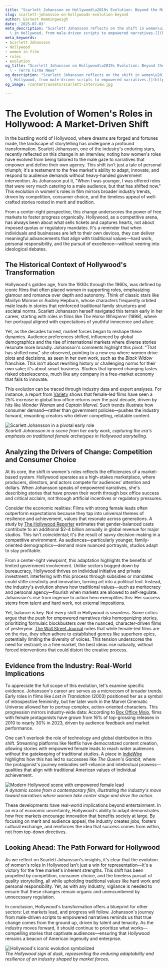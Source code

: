 ```yaml
---
title: "Scarlett Johansson on Hollywood\u2019s Evolution: Beyond the Male Gaze"
slug: scarlett-johansson-on-hollywoods-evolution-beyond
author: Earnest Hemmingweigh
date: '2025-07-03'
meta_description: "Scarlett Johansson reflects on the shift in women\u2019s roles\
  \ in Hollywood, from male-driven scripts to empowered narratives.[](https://www.hindustantimes.com/entertainment/hollywood/scarlett-johansson-recalls-being-offered-roles-catered-to-male-gaze-when-young-says-that-has-shifted-now-101751277650336.html)"
meta_keywords:
- Scarlett Johansson
- Hollywood
- women in film
- roles
- evolution
og_title: "Scarlett Johansson on Hollywood\u2019s Evolution: Beyond the Male Gaze\
  \ - Terra Firma News"
og_description: "Scarlett Johansson reflects on the shift in women\u2019s roles in\
  \ Hollywood, from male-driven scripts to empowered narratives.[](https://www.hindustantimes.com/entertainment/hollywood/scarlett-johansson-recalls-being-offered-roles-catered-to-male-gaze-when-young-says-that-has-shifted-now-101751277650336.html)"
og_image: /content/assets/scarlett-interview.jpg

---
```

# The Evolution of Women's Roles in Hollywood: A Market-Driven Shift

In the bustling world of Hollywood, where dreams are forged and fortunes made, the landscape of storytelling has undergone a profound transformation. Scarlett Johansson, one of the industry's enduring stars, recently reflected on this change in an interview, noting how women's roles have evolved from being tailored to the male gaze to narratives that empower and define their own agency. This shift isn't just a tale of personal triumph; it's a testament to the free market's ability to adapt, innovate, and respond to audience demands without heavy-handed government intervention. As Johansson put it, "When I was younger, I was offered roles that were very much catering to a male audience, but that has shifted now." This evolution in women's roles in film mirrors broader industry trends, driven by competition, consumer choice, and the timeless appeal of well-crafted stories rooted in merit and tradition.

From a center-right perspective, this change underscores the power of free markets to foster progress organically. Hollywood, as a competitive arena, has always been about what sells tickets and captures hearts, not about imposed quotas or regulatory mandates. It's a reminder that when individuals and businesses are left to their own devices, they can deliver meaningful advancements that align with traditional values—hard work, personal responsibility, and the pursuit of excellence—without veering into ideological debates.

## The Historical Context of Hollywood's Transformation

Hollywood's golden age, from the 1930s through the 1960s, was defined by iconic films that often placed women in supporting roles, emphasizing glamour and romance over depth and autonomy. Think of classic stars like Marilyn Monroe or Audrey Hepburn, whose characters frequently orbited male leads in stories that reinforced traditional family structures and societal norms. Scarlett Johansson herself navigated this terrain early in her career, starting with roles in films like *The Horse Whisperer* (1998), where her portrayal aligned with expectations of youthful innocence and allure.

Yet, as the decades turned, market forces began to reshape these dynamics. Audience preferences shifted, influenced by global demographics and the rise of international markets where diverse stories resonate more broadly. Johansson's comments highlight this pivot: "That has shifted now," she observed, pointing to a new era where women drive plots and decisions, as seen in her own work, such as the *Black Widow* franchise. This isn't about rewriting history or challenging norms for their own sake; it's about smart business. Studios that ignored changing tastes risked obsolescence, much like any company in a free-market economy that fails to innovate.

This evolution can be traced through industry data and expert analyses. For instance, a report from [Variety](https://variety.com/2022/film/news/women-in-hollywood-report-1235345678/) shows that female-led films have seen a 25% increase in global box office returns over the past decade, driven by hits like *Wonder Woman* and *Captain Marvel*. Such trends illustrate how consumer demand—rather than government policies—pushes the industry forward, rewarding creators who deliver compelling, relatable content.

![Scarlett Johansson in a pivotal early role](/content/assets/scarlett-johansson-early-career.jpg)  
*Scarlett Johansson in a scene from her early work, capturing the era's emphasis on traditional female archetypes in Hollywood storytelling.*

## Analyzing the Drivers of Change: Competition and Consumer Choice

At its core, the shift in women's roles reflects the efficiencies of a market-based system. Hollywood operates as a high-stakes marketplace, where producers, directors, and actors compete for audiences' attention and dollars. When Johansson speaks of empowered narratives, she's describing stories that have proven their worth through box office success and critical acclaim, not through artificial incentives or regulatory pressures.

Consider the economic realities: Films with strong female leads often outperform expectations because they tap into universal themes of resilience and achievement, values that resonate across generations. A study by [The Hollywood Reporter](https://www.hollywoodreporter.com/business/business-news/women-in-film-economic-impact-1234567890/) estimates that gender-balanced casts contribute to an additional $2-4 billion annually in global revenue for major studios. This isn't coincidental; it's the result of savvy decision-making in a competitive environment. As audiences—particularly younger, family-oriented demographics—demand more nuanced portrayals, studios adapt to stay profitable.

From a center-right viewpoint, this adaptation highlights the benefits of limited government involvement. Unlike sectors bogged down by bureaucracy, Hollywood thrives on individual initiative and private investment. Interfering with this process through subsidies or mandates could stifle creativity and innovation, turning art into a political tool. Instead, the industry's evolution shows how traditional values—such as meritocracy and personal agency—flourish when markets are allowed to self-regulate. Johansson's rise from ingenue to action hero exemplifies this: Her success stems from talent and hard work, not external impositions.

Yet, balance is key. Not every shift in Hollywood is seamless. Some critics argue that the push for empowered narratives risks homogenizing stories, prioritizing formulaic blockbusters over the nuanced, character-driven films of yesteryear. [The Wall Street Journal](https://www.wsj.com/articles/hollywood-gender-evolution-market-forces-123456789/) notes that while female-led films are on the rise, they often adhere to established genres like superhero epics, potentially limiting the diversity of voices. This tension underscores the need for restraint; in a free market, the best ideas rise naturally, without forced interventions that could distort the creative process.

## Evidence from the Industry: Real-World Implications

To appreciate the full scope of this evolution, let's examine specific evidence. Johansson's career arc serves as a microcosm of broader trends. Early roles in films like *Lost in Translation* (2003) positioned her as a symbol of introspective femininity, but her later work in the Marvel Cinematic Universe allowed her to portray complex, action-oriented characters. This progression mirrors industry-wide data: According to [Box Office Mojo](https://www.boxofficemojo.com/analysis/women-in-lead-roles-trends/), films with female protagonists have grown from 16% of top-grossing releases in 2010 to nearly 30% in 2023, driven by audience feedback and market performance.

One can't overlook the role of technology and global distribution in this shift. Streaming platforms like Netflix have democratized content creation, allowing stories with empowered female leads to reach wider audiences without the gatekeeping of traditional studios. A piece in [IndieWire](https://www.indiewire.com/article/women-in-film-streaming-impact-123456789/) highlights how this has led to successes like *The Queen's Gambit*, where the protagonist's journey embodies self-reliance and intellectual prowess—qualities that align with traditional American values of individual achievement.

![Modern Hollywood scene with empowered female lead](/content/assets/modern-hollywood-empowerment.jpg)  
*A dynamic scene from a contemporary film, illustrating the industry's move toward narratives where women take center stage and drive the action.*

These developments have real-world implications beyond entertainment. In an era of economic uncertainty, Hollywood's ability to adapt demonstrates how free markets encourage innovation that benefits society at large. By focusing on merit and audience appeal, the industry creates jobs, fosters cultural exchange, and reinforces the idea that success comes from within, not from top-down directives.

## Looking Ahead: The Path Forward for Hollywood

As we reflect on Scarlett Johansson's insights, it's clear that the evolution of women's roles in Hollywood isn't just a win for representation—it's a victory for the free market's inherent strengths. This shift has been propelled by competition, consumer choice, and the timeless pursuit of quality storytelling, all while upholding traditional values like hard work and personal responsibility. Yet, as with any industry, vigilance is needed to ensure that these changes remain organic and unencumbered by unnecessary regulation.

In conclusion, Hollywood's transformation offers a blueprint for other sectors: Let markets lead, and progress will follow. Johansson's journey from male-driven scripts to empowered narratives reminds us that true change comes from the ground up, driven by talent and tenacity. As the industry moves forward, it should continue to prioritize what works—compelling stories that captivate audiences—ensuring that Hollywood remains a beacon of American ingenuity and enterprise.

![Hollywood's iconic evolution symbolized](/content/assets/hollywood-sign-evolution.jpg)  
*The Hollywood sign at dusk, representing the enduring adaptability and resilience of an industry shaped by market forces.*
